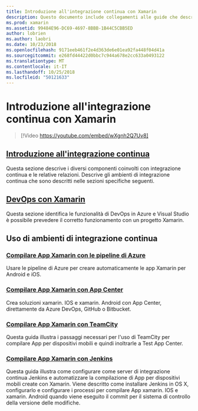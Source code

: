 ```yaml
---
title: Introduzione all'integrazione continua con Xamarin
description: Questo documento include collegamenti alle guide che descrivono l'integrazione continua con Xamarin. Contenuto collegato offre una panoramica dell'integrazione continua e illustra Jenkins, TeamCity e compilazione di App Center.
ms.prod: xamarin
ms.assetid: 99484E96-DC69-4697-8BBB-1B44C5CBB5ED
author: lobrien
ms.author: laobri
ms.date: 10/23/2018
ms.openlocfilehash: 9171eeb461f2e4d363de6e01ea92fa448f04d41a
ms.sourcegitcommit: e268fd44422d0bbc7c944a678e2cc633a0493122
ms.translationtype: MT
ms.contentlocale: it-IT
ms.lasthandoff: 10/25/2018
ms.locfileid: "50121633"
---
```

# <a name="introduction-to-continuous-integration-with-xamarin"></a>Introduzione all'integrazione continua con Xamarin

> [!Video https://youtube.com/embed/wXgnh2Q7Uv8]

## <a name="introduction-to-continuous-integrationtoolsciintro-to-cimd"></a>[Introduzione all'integrazione continua](~/tools/ci/intro-to-ci.md)

Questa sezione descrive i diversi componenti coinvolti con integrazione continua e le relative relazioni. Descrive gli ambienti di integrazione continua che sono descritti nelle sezioni specifiche seguenti.

## <a name="devops-with-xamarintoolscidevopsmd"></a>[DevOps con Xamarin](~/tools/ci/devops.md)

Questa sezione identifica le funzionalità di DevOps in Azure e Visual Studio è possibile prevedere il corretto funzionamento con un progetto Xamarin.

## <a name="working-with-continuous-integration-environments"></a>Uso di ambienti di integrazione continua

### <a name="build-xamarin-apps-with-azure-pipelineshttpsdocsmicrosoftcomazuredevopspipelineslanguagesxamarin"></a>[Compilare App Xamarin con le pipeline di Azure](https://docs.microsoft.com/azure/devops/pipelines/languages/xamarin/)

Usare le pipeline di Azure per creare automaticamente le app Xamarin per Android e iOS.

### <a name="build-xamarin-apps-using-app-centerhttpsdocsmicrosoftcomappcenterbuildxamarin"></a>[Compilare App Xamarin con App Center](https://docs.microsoft.com/appcenter/build/xamarin/)

Crea soluzioni xamarin. IOS e xamarin. Android con App Center, direttamente da Azure DevOps, GitHub o Bitbucket.

### <a name="build-xamarin-apps-with-teamcitytoolsciteamcitymd"></a>[Compilare App Xamarin con TeamCity](~/tools/ci/teamcity.md)

Questa guida illustra i passaggi necessari per l'uso di TeamCity per compilare App per dispositivi mobili e quindi inoltrarle a Test App Center.

### <a name="build-xamarin-apps-with-jenkinstoolscijenkins-walkthroughmd"></a>[Compilare App Xamarin con Jenkins](~/tools/ci/jenkins-walkthrough.md)

Questa guida illustra come configurare come server di integrazione continua Jenkins e automatizzare la compilazione di App per dispositivi mobili create con Xamarin. Viene descritto come installare Jenkins in OS X, configurarlo e configurare i processi per compilare App xamarin. IOS e xamarin. Android quando viene eseguito il commit per il sistema di controllo della versione delle modifiche.
